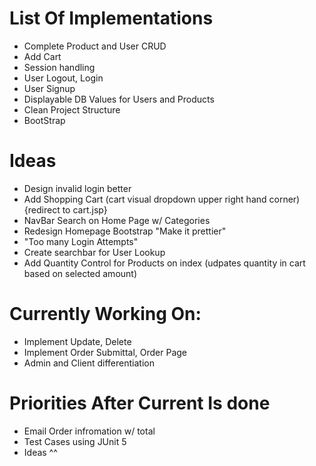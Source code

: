 # List Of Implementations
- Complete Product and User CRUD
- Add Cart
- Session handling 
- User Logout, Login
- User Signup 
- Displayable DB Values for Users and Products 
- Clean Project Structure
- BootStrap 

# Ideas
- Design invalid login better
- Add Shopping Cart (cart visual dropdown upper right hand corner) {redirect to cart.jsp}
- NavBar Search on Home Page w/ Categories 
- Redesign Homepage Bootstrap "Make it prettier"
- "Too many Login Attempts" 
- Create searchbar for User Lookup
- Add Quantity Control for Products on index (udpates quantity in cart based on selected amount)

# Currently Working On:
- Implement Update, Delete
- Implement Order Submittal, Order Page
- Admin and Client differentiation 

# Priorities After Current Is done 
- Email Order infromation w/ total
- Test Cases using JUnit 5
- Ideas ^^
